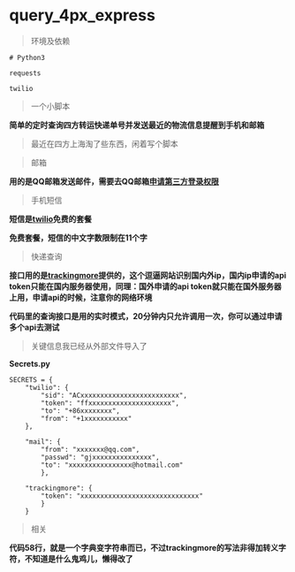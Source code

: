 # query_4px_express

> 环境及依赖

```
# Python3

requests

twilio
```

> 一个小脚本

**简单的定时查询四方转运快递单号并发送最近的物流信息提醒到手机和邮箱**

> 最近在四方上海淘了些东西，闲着写个脚本

> 邮箱

**用的是QQ邮箱发送邮件，需要去QQ邮箱[申请第三方登录权限](https://mail.qq.com/)**

> 手机短信

**短信是[twilio](https://www.twilio.com/)免费的套餐**

**免费套餐，短信的中文字数限制在11个字**

> 快递查询

**接口用的是[trackingmore](https://my.trackingmore.com/cn.html)提供的，这个逗逼网站识别国内外ip，国内ip申请的api token只能在国内服务器使用，同理：国外申请的api token就只能在国外服务器上用，申请api的时候，注意你的网络环境**

**代码里的查询接口是用的实时模式，20分钟内只允许调用一次，你可以通过申请多个api去测试**

> 关键信息我已经从外部文件导入了

**Secrets.py**

```
SECRETS = {
    "twilio": {
        "sid": "ACxxxxxxxxxxxxxxxxxxxxxxxxx",
        "token": "ffxxxxxxxxxxxxxxxxxxxxx",
        "to": "+86xxxxxxxx",
        "from": "+1xxxxxxxxxxx"
    },

    "mail": {
        "from": "xxxxxxx@qq.com",
        "passwd": "gjxxxxxxxxxxxxxxx",
        "to": "xxxxxxxxxxxxxxxx@hotmail.com"
        },

    "trackingmore": {
        "token": "xxxxxxxxxxxxxxxxxxxxxxxxxxxxxx"
        }
    }
```

> 相关

**代码58行，就是一个字典变字符串而已，不过trackingmore的写法非得加转义字符，不知道是什么鬼鸡儿，懒得改了**
